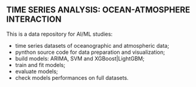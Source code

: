 ## TIME SERIES ANALYSIS: OCEAN-ATMOSPHERE INTERACTION

This is a data repository for AI/ML studies:
- time series datasets of oceanographic and atmospheric data;
- pynthon source code for data preparation and visualization;
- build models: ARIMA, SVM and XGBoost|LightGBM;
- train and fit models;
- evaluate models;
- check models performances on full datasets.
